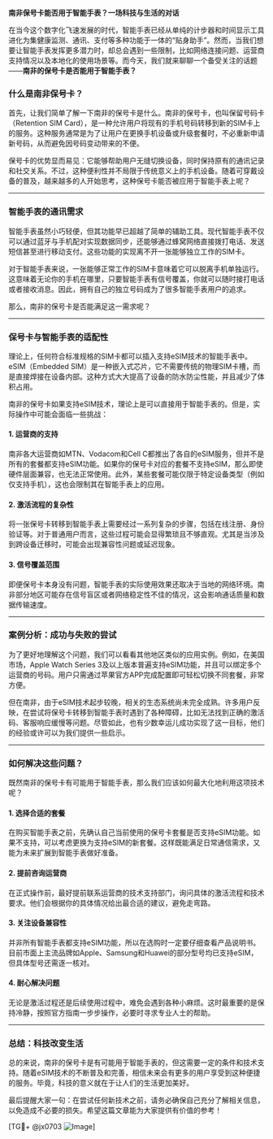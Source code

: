 **南非保号卡能否用于智能手表？一场科技与生活的对话**

在当今这个数字化飞速发展的时代，智能手表已经从单纯的计步器和时间显示工具进化为集健康监测、通讯、支付等多种功能于一体的“贴身助手”。然而，当我们想要让智能手表发挥更多潜力时，却总会遇到一些限制，比如网络连接问题、运营商支持情况以及本地化的使用场景等。而今天，我们就来聊聊一个备受关注的话题——**南非的保号卡是否能用于智能手表？**

### **什么是南非保号卡？**
首先，让我们简单了解一下南非的保号卡是什么。南非的保号卡，也叫保留号码卡（Retention SIM Card），是一种允许用户将现有的手机号码转移到新的SIM卡上的服务。这种服务通常是为了让用户在更换手机设备或升级套餐时，不必重新申请新号码，从而避免因号码变动带来的不便。

保号卡的优势显而易见：它能够帮助用户无缝切换设备，同时保持原有的通讯记录和社交关系。不过，这种便利性并不局限于传统意义上的手机设备。随着可穿戴设备的普及，越来越多的人开始思考，这种保号卡能否被应用于智能手表上呢？

---

### **智能手表的通讯需求**
智能手表虽然小巧轻便，但其功能早已超越了简单的辅助工具。现代智能手表不仅可以通过蓝牙与手机配对实现数据同步，还能够通过蜂窝网络直接拨打电话、发送短信甚至进行移动支付。这些功能的实现离不开一张能够独立工作的SIM卡。

对于智能手表来说，一张能够正常工作的SIM卡意味着它可以脱离手机单独运行。这意味着无论你的手机在哪里，只要智能手表有信号覆盖，你就可以随时接打电话或者接收消息。因此，拥有自己的独立号码成为了很多智能手表用户的追求。

那么，南非的保号卡是否能满足这一需求呢？

---

### **保号卡与智能手表的适配性**
理论上，任何符合标准规格的SIM卡都可以插入支持eSIM技术的智能手表中。eSIM（Embedded SIM）是一种嵌入式芯片，它不需要传统的物理SIM卡槽，而是直接焊接在设备内部。这种方式大大提高了设备的防水防尘性能，并且减少了体积占用。

南非的保号卡如果支持eSIM技术，理论上是可以直接用于智能手表的。但是，实际操作中可能会面临一些挑战：

#### 1. **运营商的支持**
南非各大运营商如MTN、Vodacom和Cell C都推出了各自的eSIM服务，但并不是所有的套餐都支持eSIM功能。如果你的保号卡对应的套餐不支持eSIM，那么即使硬件层面兼容，也无法正常使用。此外，某些套餐可能仅限于特定设备类型（例如仅支持手机），这也会限制其在智能手表上的应用。

#### 2. **激活流程的复杂性**
将一张保号卡转移到智能手表上需要经过一系列复杂的步骤，包括在线注册、身份验证等。对于普通用户而言，这些过程可能会显得繁琐且不够直观。尤其是当涉及到跨设备迁移时，可能会出现兼容性问题或延迟现象。

#### 3. **信号覆盖范围**
即便保号卡本身没有问题，智能手表的实际使用效果还取决于当地的网络环境。南非部分地区可能存在信号盲区或者网络稳定性不佳的情况，这会影响通话质量和数据传输速度。

---

### **案例分析：成功与失败的尝试**
为了更好地理解这个问题，我们可以看看其他地区类似的应用实例。例如，在美国市场，Apple Watch Series 3及以上版本普遍支持eSIM功能，并且可以绑定多个运营商的号码。用户只需通过苹果官方APP完成配置即可轻松切换不同套餐，非常方便。

但在南非，由于eSIM技术起步较晚，相关的生态系统尚未完全成熟。许多用户反映，在尝试将保号卡转移到智能手表时遇到了各种障碍，比如无法找到正确的激活码、客服响应缓慢等问题。尽管如此，也有少数幸运儿成功实现了这一目标，他们的经验或许可以为我们提供一些启示。

---

### **如何解决这些问题？**
既然南非的保号卡有可能用于智能手表，那么我们应该如何最大化地利用这项技术呢？

#### 1. **选择合适的套餐**
在购买智能手表之前，先确认自己当前使用的保号卡套餐是否支持eSIM功能。如果不支持，可以考虑更换为支持eSIM的新套餐。这样既能满足日常通信需求，又能为未来扩展到智能手表做好准备。

#### 2. **提前咨询运营商**
在正式操作前，最好提前联系运营商的技术支持部门，询问具体的激活流程和技术要求。他们会根据你的具体情况给出最合适的建议，避免走弯路。

#### 3. **关注设备兼容性**
并非所有智能手表都支持eSIM功能，所以在选购时一定要仔细查看产品说明书。目前市面上主流品牌如Apple、Samsung和Huawei的部分型号均已支持eSIM，但具体型号还需逐一核对。

#### 4. **耐心解决问题**
无论是激活过程还是后续使用过程中，难免会遇到各种小麻烦。这时最重要的是保持冷静，按照官方指南一步步操作，必要时寻求专业人士的帮助。

---

### **总结：科技改变生活**
总的来说，南非的保号卡是有可能用于智能手表的，但这需要一定的条件和技术支持。随着eSIM技术的不断普及和完善，相信未来会有更多的用户享受到这种便捷的服务。毕竟，科技的意义就在于让人们的生活更加美好。

最后提醒大家一句：在尝试任何新技术之前，请务必确保自己充分了解相关信息，以免造成不必要的损失。希望这篇文章能为大家提供有价值的参考！

[TG💪+ @jx0703 ![Image](https://github.com/user-attachments/assets/dbca1d08-cadb-493c-b0ec-ad6f7a83f270)]